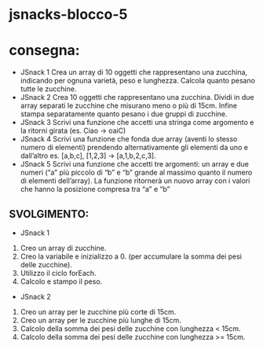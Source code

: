  jsnacks-blocco-5
===
# consegna:
- JSnack 1
Crea un array di 10 oggetti che rappresentano una zucchina, indicando per ognuna varietà, peso e lunghezza.
Calcola quanto pesano tutte le zucchine.
-  JSnack 2
Crea 10 oggetti che rappresentano una zucchina.
Dividi in due array separati le zucchine che misurano meno o più di 15cm.
Infine stampa separatamente quanto pesano i due gruppi di zucchine.
- JSnack 3
Scrivi una funzione che accetti una stringa come argomento e la ritorni girata (es. Ciao -> oaiC)
- JSnack 4
Scrivi una funzione che fonda due array (aventi lo stesso numero di elementi) prendendo alternativamente gli elementi da uno e dall’altro
es. [a,b,c], [1,2,3] → [a,1,b,2,c,3].
-  JSnack 5
Scrivi una funzione che accetti tre argomenti:
un array e due numeri (“a” più piccolo di “b” e “b” grande al massimo quanto il numero di elementi dell’array).
La funzione ritornerà un nuovo array con i valori che hanno la posizione compresa tra “a” e “b”

## SVOLGIMENTO:
- JSnack 1
1. Creo un array di zucchine.
2. Creo la variabile e inizializzo a 0.  (per accumulare la somma dei pesi delle zucchine).
3. Utilizzo il ciclo forEach.
4. Calcolo e stampo il peso.

- JSnack 2
1. Creo un array per le zucchine più corte di 15cm.
2. Creo un array per le zucchine più lunghe di 15cm.
3. Calcolo della somma dei pesi delle zucchine con lunghezza < 15cm.
4. Calcolo della somma dei pesi delle zucchine con lunghezza >= 15cm.
